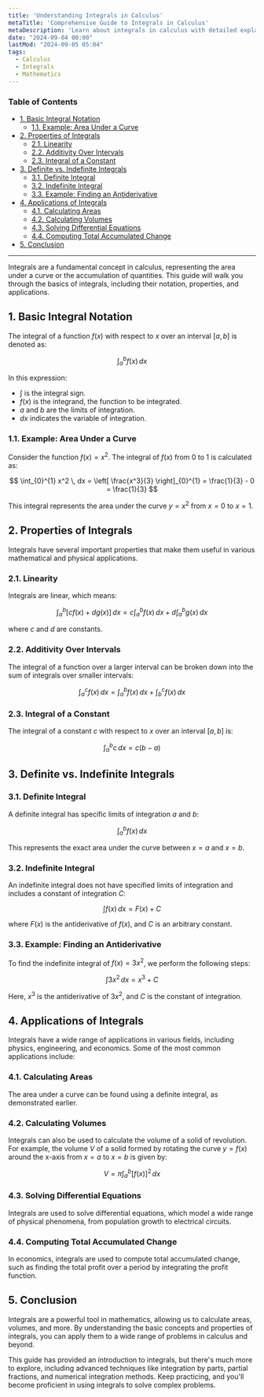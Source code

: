 ```yaml
---
title: 'Understanding Integrals in Calculus'
metaTitle: 'Comprehensive Guide to Integrals in Calculus'
metaDescription: 'Learn about integrals in calculus with detailed explanations and examples using LaTeX for mathematical notation.'
date: "2024-09-04 00:00"
lastMod: "2024-09-05 05:04"
tags:
  - Calculus
  - Integrals
  - Mathematics
---
```

### Table of Contents
+ [1. Basic Integral Notation](#1-basic-integral-notation)
  + [1.1. Example: Area Under a Curve](#11-example-area-under-a-curve)
+ [2. Properties of Integrals](#2-properties-of-integrals)
  + [2.1. Linearity](#21-linearity)
  + [2.2. Additivity Over Intervals](#22-additivity-over-intervals)
  + [2.3. Integral of a Constant](#23-integral-of-a-constant)
+ [3. Definite vs. Indefinite Integrals](#3-definite-vs-indefinite-integrals)
  + [3.1. Definite Integral](#31-definite-integral)
  + [3.2. Indefinite Integral](#32-indefinite-integral)
  + [3.3. Example: Finding an Antiderivative](#33-example-finding-an-antiderivative)
+ [4. Applications of Integrals](#4-applications-of-integrals)
  + [4.1. Calculating Areas](#41-calculating-areas)
  + [4.2. Calculating Volumes](#42-calculating-volumes)
  + [4.3. Solving Differential Equations](#43-solving-differential-equations)
  + [4.4. Computing Total Accumulated Change](#44-computing-total-accumulated-change)
+ [5. Conclusion](#5-conclusion)
---




Integrals are a fundamental concept in calculus, representing the area under a curve or the accumulation of quantities. This guide will walk you through the basics of integrals, including their notation, properties, and applications.

## 1. Basic Integral Notation

The integral of a function $f(x)$ with respect to $x$ over an interval $[a, b]$ is denoted as:

$$
\int_{a}^{b} f(x) \, dx
$$

In this expression:

- $\int$ is the integral sign.
- $f(x)$ is the integrand, the function to be integrated.
- $a$ and $b$ are the limits of integration.
- $dx$ indicates the variable of integration.

### 1.1. Example: Area Under a Curve

Consider the function $f(x) = x^2$. The integral of $f(x)$ from 0 to 1 is calculated as:

$$
\int_{0}^{1} x^2 \, dx = \left[ \frac{x^3}{3} \right]_{0}^{1} = \frac{1}{3} - 0 = \frac{1}{3}
$$

This integral represents the area under the curve $y = x^2$ from $x = 0$ to $x = 1$.

## 2. Properties of Integrals

Integrals have several important properties that make them useful in various mathematical and physical applications.

### 2.1. Linearity

Integrals are linear, which means:

$$
\int_{a}^{b} [cf(x) + dg(x)] \, dx = c\int_{a}^{b} f(x) \, dx + d\int_{a}^{b} g(x) \, dx
$$

where $c$ and $d$ are constants.

### 2.2. Additivity Over Intervals

The integral of a function over a larger interval can be broken down into the sum of integrals over smaller intervals:

$$
\int_{a}^{c} f(x) \, dx = \int_{a}^{b} f(x) \, dx + \int_{b}^{c} f(x) \, dx
$$

### 2.3. Integral of a Constant

The integral of a constant $c$ with respect to $x$ over an interval $[a, b]$ is:

$$
\int_{a}^{b} c \, dx = c(b - a)
$$

## 3. Definite vs. Indefinite Integrals

### 3.1. Definite Integral

A definite integral has specific limits of integration $a$ and $b$:

$$
\int_{a}^{b} f(x) \, dx
$$

This represents the exact area under the curve between $x = a$ and $x = b$.

### 3.2. Indefinite Integral

An indefinite integral does not have specified limits of integration and includes a constant of integration $C$:

$$
\int f(x) \, dx = F(x) + C
$$

where $F(x)$ is the antiderivative of $f(x)$, and $C$ is an arbitrary constant.

### 3.3. Example: Finding an Antiderivative

To find the indefinite integral of $f(x) = 3x^2$, we perform the following steps:

$$
\int 3x^2 \, dx = x^3 + C
$$

Here, $x^3$ is the antiderivative of $3x^2$, and $C$ is the constant of integration.

## 4. Applications of Integrals

Integrals have a wide range of applications in various fields, including physics, engineering, and economics. Some of the most common applications include:

### 4.1. Calculating Areas

The area under a curve can be found using a definite integral, as demonstrated earlier.

### 4.2. Calculating Volumes

Integrals can also be used to calculate the volume of a solid of revolution. For example, the volume $V$ of a solid formed by rotating the curve $y = f(x)$ around the x-axis from $x = a$ to $x = b$ is given by:

$$
V = \pi \int_{a}^{b} [f(x)]^2 \, dx
$$

### 4.3. Solving Differential Equations

Integrals are used to solve differential equations, which model a wide range of physical phenomena, from population growth to electrical circuits.

### 4.4. Computing Total Accumulated Change

In economics, integrals are used to compute total accumulated change, such as finding the total profit over a period by integrating the profit function.

## 5. Conclusion

Integrals are a powerful tool in mathematics, allowing us to calculate areas, volumes, and more. By understanding the basic concepts and properties of integrals, you can apply them to a wide range of problems in calculus and beyond.

This guide has provided an introduction to integrals, but there's much more to explore, including advanced techniques like integration by parts, partial fractions, and numerical integration methods. Keep practicing, and you'll become proficient in using integrals to solve complex problems.
